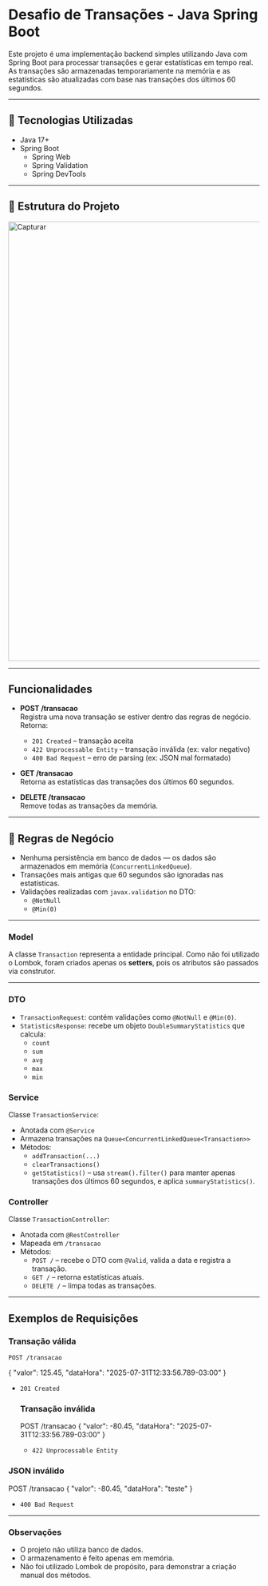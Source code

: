# Desafio de Transações - Java Spring Boot

Este projeto é uma implementação backend simples utilizando Java com Spring Boot para processar transações e gerar estatísticas em tempo real. As transações são armazenadas temporariamente na memória e as estatísticas são atualizadas com base nas transações dos últimos 60 segundos.

---

## 🔧 Tecnologias Utilizadas

- Java 17+
- Spring Boot
  - Spring Web
  - Spring Validation
  - Spring DevTools

---

## 📁 Estrutura do Projeto
<img width="626" height="879" alt="Capturar" src="https://github.com/user-attachments/assets/9086df02-b1e8-47db-9695-5e6b7cfb9158" />

---

## Funcionalidades

- **POST /transacao**  
  Registra uma nova transação se estiver dentro das regras de negócio.  
  Retorna:
  - `201 Created` – transação aceita
  - `422 Unprocessable Entity` – transação inválida (ex: valor negativo)
  - `400 Bad Request` – erro de parsing (ex: JSON mal formatado)

- **GET /transacao**  
  Retorna as estatísticas das transações dos últimos 60 segundos.

- **DELETE /transacao**  
  Remove todas as transações da memória.

---

## 🧠 Regras de Negócio

- Nenhuma persistência em banco de dados — os dados são armazenados em memória (`ConcurrentLinkedQueue`).
- Transações mais antigas que 60 segundos são ignoradas nas estatísticas.
- Validações realizadas com `javax.validation` no DTO:
  - `@NotNull`
  - `@Min(0)`

---

### Model

A classe `Transaction` representa a entidade principal. Como não foi utilizado o Lombok, foram criados apenas os **setters**, pois os atributos são passados via construtor.

---

### DTO

- `TransactionRequest`: contém validações como `@NotNull` e `@Min(0)`.
- `StatisticsResponse`: recebe um objeto `DoubleSummaryStatistics` que calcula:
  - `count`
  - `sum`
  - `avg`
  - `max`
  - `min`

### Service

Classe `TransactionService`:
- Anotada com `@Service`
- Armazena transações na `Queue<ConcurrentLinkedQueue<Transaction>>`
- Métodos:
  - `addTransaction(...)`
  - `clearTransactions()`
  - `getStatistics()` – usa `stream().filter()` para manter apenas transações dos últimos 60 segundos, e aplica `summaryStatistics()`.

### Controller

Classe `TransactionController`:
- Anotada com `@RestController`
- Mapeada em `/transacao`
- Métodos:
  - `POST /` – recebe o DTO com `@Valid`, valida a data e registra a transação.
  - `GET /` – retorna estatísticas atuais.
  - `DELETE /` – limpa todas as transações.

---

## Exemplos de Requisições
### Transação válida

    POST /transacao
{
    "valor": 125.45,
    "dataHora": "2025-07-31T12:33:56.789-03:00"
}
- `201 Created`
  
  ### Transação inválida

    POST /transacao
    {
    "valor": -80.45,
    "dataHora": "2025-07-31T12:33:56.789-03:00"
}
  - `422 Unprocessable Entity`

 ### JSON inválido
  POST /transacao
{
    "valor": -80.45,
    "dataHora": "teste"
}
  - `400 Bad Request`
  
---

### Observações 
- O projeto não utiliza banco de dados.
- O armazenamento é feito apenas em memória.
- Não foi utilizado Lombok de propósito, para demonstrar a criação manual dos métodos.




